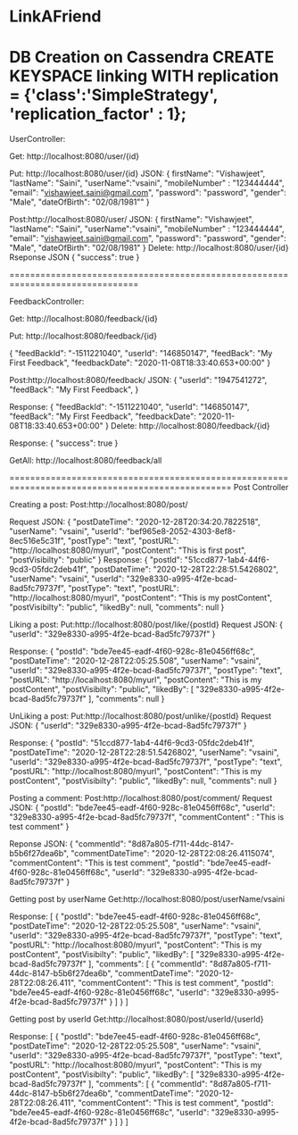 # LinkAFriend

DB Creation on Cassendra
CREATE KEYSPACE linking
WITH replication = {'class':'SimpleStrategy', 'replication_factor' : 1};
==============================================================================
UserController:

Get:
http://localhost:8080/user/{id}

Put:
http://localhost:8080/user/{id}
JSON:
{
	firstName": "Vishawjeet",
	"lastName": "Saini",
    "userName":"vsaini",
    "mobileNumber" : "123444444",
	"email": "vishawjeet.saini@gmail.com",
	"password": "password",
	"gender": "Male",
	"dateOfBirth": "02/08/1981""
}


Post:http://localhost:8080/user/
JSON:
{
	firstName": "Vishawjeet",
	"lastName": "Saini",
    "userName":"vsaini",
    "mobileNumber" : "123444444",
	"email": "vishawjeet.saini@gmail.com",
	"password": "password",
	"gender": "Male",
	"dateOfBirth": "02/08/1981"
}
Delete:
http://localhost:8080/user/{id}
Rseponse JSON
{
    "success": true
}


===============================================================================

FeedbackController:

Get:
http://localhost:8080/feedback/{id}

Put:
http://localhost:8080/feedback/{id}

{
    "feedBackId": "-1511221040",
    "userId": "146850147",
    "feedBack": "My First Feedback",
    "feedbackDate": "2020-11-08T18:33:40.653+00:00"
}

Post:http://localhost:8080/feedback/
JSON:
{
	"userId": "1947541272",
	"feedBack": "My First Feedback",
}

Response:
{
    "feedBackId": "-1511221040",
    "userId": "146850147",
    "feedBack": "My First Feedback",
    "feedbackDate": "2020-11-08T18:33:40.653+00:00"
}
Delete:
http://localhost:8080/feedback/{id}

Response:
{
    "success": true
}

GetAll:
http://localhost:8080/feedback/all

=================================================================================================
Post Controller

Creating a post:
Post:http://localhost:8080/post/

Request JSON:
{
    "postDateTime": "2020-12-28T20:34:20.7822518",
    "userName": "vsaini",
    "userId": "bef965e8-2052-4303-8ef8-8ec516e5c31f",
    "postType": "text",
    "postURL": "http://localhost:8080/myurl",
    "postContent": "This is first post",
    "postVisibilty": "public"
}
Response:
{
    "postId": "51ccd877-1ab4-44f6-9cd3-05fdc2deb41f",
    "postDateTime": "2020-12-28T22:28:51.5426802",
    "userName": "vsaini",
    "userId": "329e8330-a995-4f2e-bcad-8ad5fc79737f",
    "postType": "text",
    "postURL": "http://localhost:8080/myurl",
    "postContent": "This is my postContent",
    "postVisibilty": "public",
    "likedBy": null,
    "comments": null
}

Liking a post:
Put:http://localhost:8080/post/like/{postId}
Request JSON:
{
    "userId": "329e8330-a995-4f2e-bcad-8ad5fc79737f"
}

Response:
{
    "postId": "bde7ee45-eadf-4f60-928c-81e0456ff68c",
    "postDateTime": "2020-12-28T22:05:25.508",
    "userName": "vsaini",
    "userId": "329e8330-a995-4f2e-bcad-8ad5fc79737f",
    "postType": "text",
    "postURL": "http://localhost:8080/myurl",
    "postContent": "This is my postContent",
    "postVisibilty": "public",
    "likedBy": [
        "329e8330-a995-4f2e-bcad-8ad5fc79737f"
    ],
    "comments": null
}


UnLiking a post:
Put:http://localhost:8080/post/unlike/{postId}
Request JSON:
{
    "userId": "329e8330-a995-4f2e-bcad-8ad5fc79737f"
}

Response:
{
    "postId": "51ccd877-1ab4-44f6-9cd3-05fdc2deb41f",
    "postDateTime": "2020-12-28T22:28:51.5426802",
    "userName": "vsaini",
    "userId": "329e8330-a995-4f2e-bcad-8ad5fc79737f",
    "postType": "text",
    "postURL": "http://localhost:8080/myurl",
    "postContent": "This is my postContent",
    "postVisibilty": "public",
    "likedBy": null,
    "comments": null
}

Posting a comment:
Post:http://localhost:8080/post/comment/
Request JSON:
{
    "postId": "bde7ee45-eadf-4f60-928c-81e0456ff68c",
    "userId": "329e8330-a995-4f2e-bcad-8ad5fc79737f",
    "commentContent" : "This is test comment"
}

Reponse JSON:
{
    "commentId": "8d87a805-f711-44dc-8147-b5b6f27dea6b",
    "commentDateTime": "2020-12-28T22:08:26.4115074",
    "commentContent": "This is test comment",
    "postId": "bde7ee45-eadf-4f60-928c-81e0456ff68c",
    "userId": "329e8330-a995-4f2e-bcad-8ad5fc79737f"
}


Getting post by userName
Get:http://localhost:8080/post/userName/vsaini

Response:
[
    {
        "postId": "bde7ee45-eadf-4f60-928c-81e0456ff68c",
        "postDateTime": "2020-12-28T22:05:25.508",
        "userName": "vsaini",
        "userId": "329e8330-a995-4f2e-bcad-8ad5fc79737f",
        "postType": "text",
        "postURL": "http://localhost:8080/myurl",
        "postContent": "This is my postContent",
        "postVisibilty": "public",
        "likedBy": [
            "329e8330-a995-4f2e-bcad-8ad5fc79737f"
        ],
        "comments": [
            {
                "commentId": "8d87a805-f711-44dc-8147-b5b6f27dea6b",
                "commentDateTime": "2020-12-28T22:08:26.411",
                "commentContent": "This is test comment",
                "postId": "bde7ee45-eadf-4f60-928c-81e0456ff68c",
                "userId": "329e8330-a995-4f2e-bcad-8ad5fc79737f"
            }
        ]
    }
]

Getting post by userId
Get:http://localhost:8080/post/userId/{userId}


Response:
[
    {
        "postId": "bde7ee45-eadf-4f60-928c-81e0456ff68c",
        "postDateTime": "2020-12-28T22:05:25.508",
        "userName": "vsaini",
        "userId": "329e8330-a995-4f2e-bcad-8ad5fc79737f",
        "postType": "text",
        "postURL": "http://localhost:8080/myurl",
        "postContent": "This is my postContent",
        "postVisibilty": "public",
        "likedBy": [
            "329e8330-a995-4f2e-bcad-8ad5fc79737f"
        ],
        "comments": [
            {
                "commentId": "8d87a805-f711-44dc-8147-b5b6f27dea6b",
                "commentDateTime": "2020-12-28T22:08:26.411",
                "commentContent": "This is test comment",
                "postId": "bde7ee45-eadf-4f60-928c-81e0456ff68c",
                "userId": "329e8330-a995-4f2e-bcad-8ad5fc79737f"
            }
        ]
    }
]